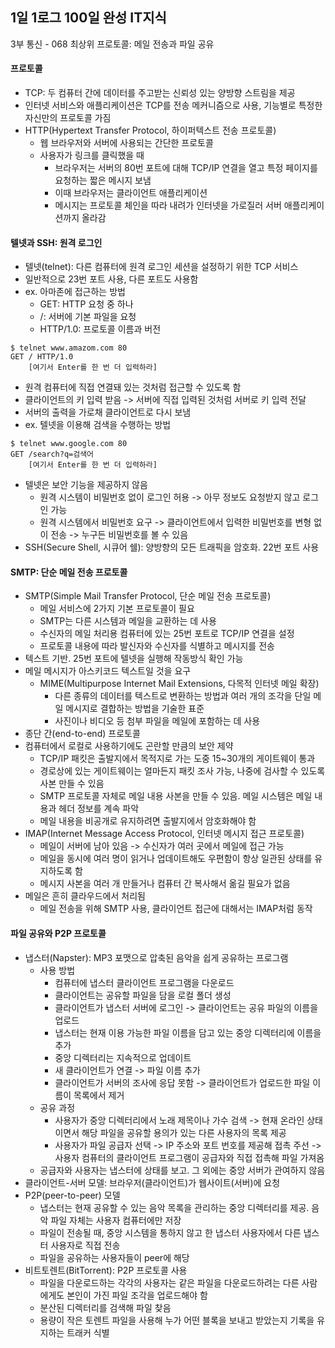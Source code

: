 ## 1일 1로그 100일 완성 IT지식

3부 통신 - 068 최상위 프로토콜: 메일 전송과 파일 공유

#### 프로토콜

- TCP: 두 컴퓨터 간에 데이터를 주고받는 신뢰성 있는 양방향 스트림을 제공
- 인터넷 서비스와 애플리케이션은 TCP를 전송 메커니즘으로 사용, 기능별로 특정한 자신만의 프로토콜 가짐
- HTTP(Hypertext Transfer Protocol, 하이퍼텍스트 전송 프로토콜)
  - 웹 브라우저와 서버에 사용되는 간단한 프로토콜
  - 사용자가 링크를 클릭했을 때
    - 브라우저는 서버의 80번 포트에 대해 TCP/IP 연결을 열고 특정 페이지를 요청하는 짧은 메시지 보냄
    - 이때 브라우저는 클라이언트 애플리케이션
    - 메시지는 프로토콜 체인을 따라 내려가 인터넷을 가로질러 서버 애플리케이션까지 올라감

#### 텔넷과 SSH: 원격 로그인

- 텔넷(telnet): 다른 컴퓨터에 원격 로그인 세션을 설정하기 위한 TCP 서비스
- 일반적으로 23번 포트 사용, 다른 포트도 사용함
- ex. 아마존에 접근하는 방법
  - GET: HTTP 요청 중 하나
  - /: 서버에 기본 파일을 요청
  - HTTP/1.0: 프로토콜 이름과 버전

```
$ telnet www.amazom.com 80
GET / HTTP/1.0
    [여기서 Enter를 한 번 더 입력하라]
```

- 원격 컴퓨터에 직접 연결돼 있는 것처럼 접근할 수 있도록 함
- 클라이언트의 키 입력 받음 -> 서버에 직접 입력된 것처럼 서버로 키 입력 전달
- 서버의 출력을 가로채 클라이언트로 다시 보냄
- ex. 텔넷을 이용해 검색을 수행하는 방법

```
$ telnet www.google.com 80
GET /search?q=검색어
    [여기서 Enter를 한 번 더 입력하라]
```

- 텔넷은 보안 기능을 제공하지 않음
  - 원격 시스템이 비밀번호 없이 로그인 허용 -> 아무 정보도 요청받지 않고 로그인 가능
  - 원격 시스템에서 비밀번호 요구 -> 클라이언트에서 입력한 비밀번호를 변형 없이 전송 -> 누구든 비밀번호를 볼 수 있음
- SSH(Secure Shell, 시큐어 쉘): 양방향의 모든 트래픽을 암호화. 22번 포트 사용

#### SMTP: 단순 메일 전송 프로토콜

- SMTP(Simple Mail Transfer Protocol, 단순 메일 전송 프로토콜)
  - 메일 서비스에 2가지 기본 프로토콜이 필요
  - SMTP는 다른 시스템과 메일을 교환하는 데 사용
  - 수신자의 메일 처리용 컴퓨터에 있는 25번 포트로 TCP/IP 연결을 설정
  - 프로토콜 내용에 따라 발신자와 수신자를 식별하고 메시지를 전송
- 텍스트 기반. 25번 포트에 텔넷을 실행해 작동방식 확인 가능
- 메일 메시지가 아스키코드 텍스트일 것을 요구
  - MIME(Multipurpose Internet Mail Extensions, 다목적 인터넷 메일 확장)
    - 다른 종류의 데이터를 텍스트로 변환하는 방법과 여러 개의 조각을 단일 메일 메시지로 결합하는 방법을 기술한 표준
    - 사진이나 비디오 등 첨부 파일을 메일에 포함하는 데 사용
- 종단 간(end-to-end) 프로토콜
- 컴퓨터에서 로컬로 사용하기에도 곤란할 만큼의 보안 제약
  - TCP/IP 패킷은 출발지에서 목적지로 가는 도중 15~30개의 게이트웨이 통과
  - 경로상에 있는 게이트웨이는 얼마든지 패킷 조사 가능, 나중에 검사할 수 있도록 사본 만들 수 있음
  - SMTP 프로토콜 자체로 메일 내용 사본을 만들 수 있음. 메일 시스템은 메일 내용과 헤더 정보를 계속 파악
  - 메일 내용을 비공개로 유지하려면 출발지에서 암호화해야 함
- IMAP(Internet Message Access Protocol, 인터넷 메시지 접근 프로토콜)
  - 메일이 서버에 남아 있음 -> 수신자가 여러 곳에서 메일에 접근 가능
  - 메일을 동시에 여러 명이 읽거나 업데이트해도 우편함이 항상 일관된 상태를 유지하도록 함
  - 메시지 사본을 여러 개 만들거나 컴퓨터 간 복사해서 옮길 필요가 없음
- 메일은 흔히 클라우드에서 처리됨
  - 메일 전송을 위해 SMTP 사용, 클라이언트 접근에 대해서는 IMAP처럼 동작
 
#### 파일 공유와 P2P 프로토콜

- 냅스터(Napster): MP3 포맷으로 압축된 음악을 쉽게 공유하는 프로그램
  - 사용 방법
    - 컴퓨터에 냅스터 클라이언트 프로그램을 다운로드
    - 클라이언트는 공유할 파일을 담을 로컬 폴더 생성
    - 클라이언트가 냅스터 서버에 로그인 -> 클라이언트는 공유 파일의 이름을 업로드
    - 냅스터는 현재 이용 가능한 파일 이름을 담고 있는 중앙 디렉터리에 이름을 추가
    - 중앙 디렉터리는 지속적으로 업데이트
    - 새 클라이언트가 연결 -> 파일 이름 추가
    - 클라이언트가 서버의 조사에 응답 못함 -> 클라이언트가 업로드한 파일 이름이 목록에서 제거
  - 공유 과정
    - 사용자가 중앙 디렉터리에서 노래 제목이나 가수 검색 -> 현재 온라인 상태이면서 해당 파일을 공유할 용의가 있는 다른 사용자의 목록 제공
    - 사용자가 파일 공급자 선택 -> IP 주소와 포트 번호를 제공해 접촉 주선 -> 사용자 컴퓨터의 클라이언트 프로그램이 공급자와 직접 접촉해 파일 가져옴
  - 공급자와 사용자는 냅스터에 상태를 보고. 그 외에는 중앙 서버가 관여하지 않음
- 클라이언트-서버 모델: 브라우저(클라이언트)가 웹사이트(서버)에 요청
- P2P(peer-to-peer) 모델
  - 냅스터는 현재 공유할 수 있는 음악 목록을 관리하는 중앙 디렉터리를 제공. 음악 파일 자체는 사용자 컴퓨터에만 저장
  - 파일이 전송될 때, 중앙 시스템을 통하지 않고 한 냅스터 사용자에서 다른 냅스터 사용자로 직접 전송
  - 파일을 공유하는 사용자들이 peer에 해당
- 비트토렌트(BitTorrent): P2P 프로토콜 사용
  - 파일을 다운로드하는 각각의 사용자는 같은 파일을 다운로드하려는 다른 사람에게도 본인이 가진 파일 조각을 업로드해야 함
  - 분산된 디렉터리를 검색해 파일 찾음
  - 용량이 작은 토렌트 파일을 사용해 누가 어떤 블록을 보내고 받았는지 기록을 유지하는 트래커 식별

